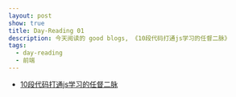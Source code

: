 ```yaml
---
layout: post
show: true
title: Day-Reading 01
description: 今天阅读的 good blogs, 《10段代码打通js学习的任督二脉》
tags:
  - day-reading
  - 前端
---
```


- <a href="http://www.imooc.com/article/1731" target="_blank">10段代码打通js学习的任督二脉</a>